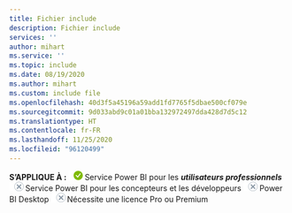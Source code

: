 ```yaml
---
title: Fichier include
description: Fichier include
services: ''
author: mihart
ms.service: ''
ms.topic: include
ms.date: 08/19/2020
ms.author: mihart
ms.custom: include file
ms.openlocfilehash: 40d3f5a45196a59add1fd7765f5dbae500cf079e
ms.sourcegitcommit: 9d033abd9c01a01bba132972497dda428d7d5c12
ms.translationtype: HT
ms.contentlocale: fr-FR
ms.lasthandoff: 11/25/2020
ms.locfileid: "96120499"
---
```

<Token>**S’APPLIQUE À :** ![S’applique à.](media/yes.png)Service Power BI pour les **_utilisateurs professionnels_** ![Ne s’applique pas à.](media/no.png)Service Power BI pour les concepteurs et les développeurs ![Ne s’applique pas à.](media/no.png)Power BI Desktop ![Ne s’applique pas à.](media/no.png)Nécessite une licence Pro ou Premium   </Token>